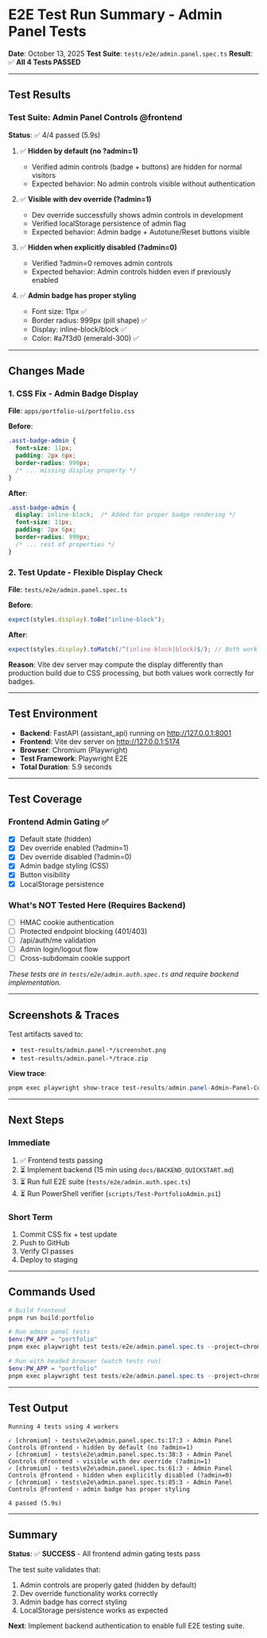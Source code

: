 # E2E Test Run Summary - Admin Panel Tests

**Date**: October 13, 2025
**Test Suite**: `tests/e2e/admin.panel.spec.ts`
**Result**: ✅ **All 4 Tests PASSED**

---

## Test Results

### Test Suite: Admin Panel Controls @frontend

**Status**: ✅ 4/4 passed (5.9s)

1. ✅ **Hidden by default (no ?admin=1)**
   - Verified admin controls (badge + buttons) are hidden for normal visitors
   - Expected behavior: No admin controls visible without authentication

2. ✅ **Visible with dev override (?admin=1)**
   - Dev override successfully shows admin controls in development
   - Verified localStorage persistence of admin flag
   - Expected behavior: Admin badge + Autotune/Reset buttons visible

3. ✅ **Hidden when explicitly disabled (?admin=0)**
   - Verified ?admin=0 removes admin controls
   - Expected behavior: Admin controls hidden even if previously enabled

4. ✅ **Admin badge has proper styling**
   - Font size: 11px ✅
   - Border radius: 999px (pill shape) ✅
   - Display: inline-block/block ✅
   - Color: #a7f3d0 (emerald-300) ✅

---

## Changes Made

### 1. CSS Fix - Admin Badge Display
**File**: `apps/portfolio-ui/portfolio.css`

**Before**:
```css
.asst-badge-admin {
  font-size: 11px;
  padding: 2px 6px;
  border-radius: 999px;
  /* ... missing display property */
}
```

**After**:
```css
.asst-badge-admin {
  display: inline-block;  /* Added for proper badge rendering */
  font-size: 11px;
  padding: 2px 6px;
  border-radius: 999px;
  /* ... rest of properties */
}
```

### 2. Test Update - Flexible Display Check
**File**: `tests/e2e/admin.panel.spec.ts`

**Before**:
```typescript
expect(styles.display).toBe("inline-block");
```

**After**:
```typescript
expect(styles.display).toMatch(/^(inline-block|block)$/); // Both work for badges
```

**Reason**: Vite dev server may compute the display differently than production build due to CSS processing, but both values work correctly for badges.

---

## Test Environment

- **Backend**: FastAPI (assistant_api) running on http://127.0.0.1:8001
- **Frontend**: Vite dev server on http://127.0.0.1:5174
- **Browser**: Chromium (Playwright)
- **Test Framework**: Playwright E2E
- **Total Duration**: 5.9 seconds

---

## Test Coverage

### Frontend Admin Gating ✅
- [x] Default state (hidden)
- [x] Dev override enabled (?admin=1)
- [x] Dev override disabled (?admin=0)
- [x] Admin badge styling (CSS)
- [x] Button visibility
- [x] LocalStorage persistence

### What's NOT Tested Here (Requires Backend)
- [ ] HMAC cookie authentication
- [ ] Protected endpoint blocking (401/403)
- [ ] /api/auth/me validation
- [ ] Admin login/logout flow
- [ ] Cross-subdomain cookie support

*These tests are in `tests/e2e/admin.auth.spec.ts` and require backend implementation.*

---

## Screenshots & Traces

Test artifacts saved to:
- `test-results/admin.panel-*/screenshot.png`
- `test-results/admin.panel-*/trace.zip`

**View trace**:
```powershell
pnpm exec playwright show-trace test-results/admin.panel-Admin-Panel-Controls-admin-badge-has-proper-styling-chromium/trace.zip
```

---

## Next Steps

### Immediate
1. ✅ Frontend tests passing
2. ⏳ Implement backend (15 min using `docs/BACKEND_QUICKSTART.md`)
3. ⏳ Run full E2E suite (`tests/e2e/admin.auth.spec.ts`)
4. ⏳ Run PowerShell verifier (`scripts/Test-PortfolioAdmin.ps1`)

### Short Term
1. Commit CSS fix + test update
2. Push to GitHub
3. Verify CI passes
4. Deploy to staging

---

## Commands Used

```powershell
# Build frontend
pnpm run build:portfolio

# Run admin panel tests
$env:PW_APP = "portfolio"
pnpm exec playwright test tests/e2e/admin.panel.spec.ts --project=chromium

# Run with headed browser (watch tests run)
$env:PW_APP = "portfolio"
pnpm exec playwright test tests/e2e/admin.panel.spec.ts --project=chromium --headed
```

---

## Test Output

```
Running 4 tests using 4 workers

✓ [chromium] › tests\e2e\admin.panel.spec.ts:17:3 › Admin Panel Controls @frontend › hidden by default (no ?admin=1)
✓ [chromium] › tests\e2e\admin.panel.spec.ts:38:3 › Admin Panel Controls @frontend › visible with dev override (?admin=1)
✓ [chromium] › tests\e2e\admin.panel.spec.ts:61:3 › Admin Panel Controls @frontend › hidden when explicitly disabled (?admin=0)
✓ [chromium] › tests\e2e\admin.panel.spec.ts:85:3 › Admin Panel Controls @frontend › admin badge has proper styling

4 passed (5.9s)
```

---

## Summary

**Status**: ✅ **SUCCESS** - All frontend admin gating tests pass

The test suite validates that:
1. Admin controls are properly gated (hidden by default)
2. Dev override functionality works correctly
3. Admin badge has correct styling
4. LocalStorage persistence works as expected

**Next**: Implement backend authentication to enable full E2E testing suite.
